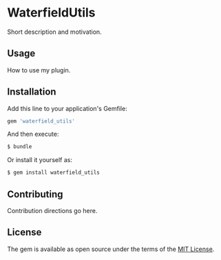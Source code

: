 # WaterfieldUtils
Short description and motivation.

## Usage
How to use my plugin.

## Installation
Add this line to your application's Gemfile:

```ruby
gem 'waterfield_utils'
```

And then execute:
```bash
$ bundle
```

Or install it yourself as:
```bash
$ gem install waterfield_utils
```

## Contributing
Contribution directions go here.

## License
The gem is available as open source under the terms of the [MIT License](http://opensource.org/licenses/MIT).
